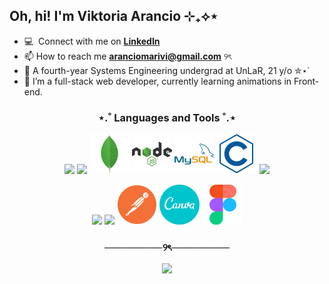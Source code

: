 ## Oh, hi! I'm Viktoria Arancio ⊹₊⟡⋆


- :computer: &nbsp;Connect with me on **[LinkedIn](https://www.linkedin.com/in/maría-victoria-arancio-oviedo-b01854262/)**
- 📫 How to reach me **aranciomarivi@gmail.com** ୨ৎ
- 📝 A fourth-year Systems Engineering undergrad at UnLaR, 21 y/o ✮⋆˙
- 💫 I’m a full-stack web developer, currently learning animations in Front-end.

<h3 align="Center"> ⋆.˚ Languages and Tools ˚.⋆</h3>  
<p align="center">

<img src="https://cdn.jsdelivr.net/gh/devicons/devicon/icons/javascript/javascript-plain.svg" style="height: 4rem"/>
<img src="https://cdn.jsdelivr.net/gh/devicons/devicon/icons/react/react-original.svg" style="height: 4rem"/>
<img src="https://github.com/devicons/devicon/blob/v2.16.0/icons/mongodb/mongodb-original.svg" style="height: 4rem" />
<img src="https://github.com/devicons/devicon/blob/v2.16.0/icons/nodejs/nodejs-original-wordmark.svg" style="height: 4rem" />
<img src="https://github.com/devicons/devicon/blob/v2.16.0/icons/mysql/mysql-original-wordmark.svg" style="height: 4rem" />
<img src="https://github.com/devicons/devicon/blob/v2.16.0/icons/c/c-line.svg" style="height: 4rem" />
<img src="https://cdn.jsdelivr.net/gh/devicons/devicon/icons/github/github-original-wordmark.svg" style="height: 4rem; background-color:white"/>

</p>
<p align="center">
<img src="https://cdn.jsdelivr.net/gh/devicons/devicon/icons/html5/html5-original-wordmark.svg" style="height: 4rem"/>
<img src="https://cdn.jsdelivr.net/gh/devicons/devicon/icons/css3/css3-original-wordmark.svg" style="height: 4rem"/>
<img src="https://github.com/devicons/devicon/blob/v2.16.0/icons/postman/postman-original.svg" style="height: 4rem" />
<img src="https://github.com/devicons/devicon/blob/master/icons/canva/canva-original.svg" style="height: 4rem" />
<img src="https://github.com/devicons/devicon/blob/master/icons/figma/figma-original.svg" style="height: 4rem" />
</p>
<div align="center">
<h3 align="center">────────୨ৎ────────</h3> 

 </div>

 <div align="center">
  <a href="https://github.com/viktoria114">
  <img height="180em" src="https://github-readme-stats.vercel.app/api/top-langs/?username=viktoria114&layout=compact&langs_count=7&theme=dark"/>
</div>
<!--
**viktoria114/viktoria114** is a ✨ _special_ ✨ repository because its `README.md` (this file) appears on your GitHub profile.

Here are some ideas to get you started:

- 🔭 I’m currently working on ...
- 🌱 I’m currently learning ...
- 👯 I’m looking to collaborate on ...
- 🤔 I’m looking for help with ...
- 💬 Ask me about ...
- 📫 How to reach me: ...
- 😄 Pronouns: ...
- ⚡ Fun fact: ...
-->

